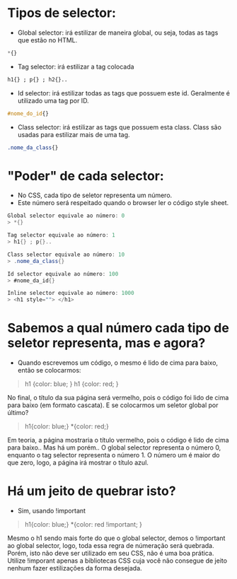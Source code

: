 # Tipos de selector:  

- Global selector: irá estilizar de maneira global, ou seja, todas as tags que estão no HTML.
```css
*{} 
```
- Tag selector: irá estilizar a tag colocada 
```css
h1{} ; p{} ; h2{}..  
```

- Id selector: irá estilizar todas as tags que possuem este id. Geralmente é utilizado uma tag por ID.
```css
#nome_do_id{} 
```


- Class selector: irá estilizar as tags que possuem esta class. Class são usadas para estilizar mais de uma tag.
```css
.nome_da_class{} 
```

# "Poder" de cada selector: 
- No CSS, cada tipo de seletor representa um número. 
- Este número será respeitado quando o browser ler o código style sheet.

```cs
Global selector equivale ao número: 0  
> *{}

Tag selector equivale ao número: 1
> h1{} ; p{}..

Class selector equivale ao número: 10 
> .nome_da_class{}

Id selector equivale ao número: 100 
> #nome_da_id{}

Inline selector equivale ao número: 1000 
> <h1 style=""> </h1>
``` 

# Sabemos a qual número cada tipo de seletor representa, mas e agora? 
* Quando escrevemos um código, o mesmo é lido de cima para baixo, então se colocarmos: 
> h1 {color: blue; }
> h1 {color: red; }

No final, o título da sua página será vermelho, pois o código foi lido de cima para baixo (em formato cascata).
E se colocarmos um seletor global por último?  
> h1{color: blue;}
> *{color: red;}

Em teoria, a página mostraria o título vermelho, pois o código é lido de cima para baixo.. Mas há um porém..
O global selector representa o número 0, enquanto o tag selector representa o número 1.
O número um é maior do que zero, logo, a página irá mostrar o título azul. 


# Há um jeito de quebrar isto? 
* Sim, usando !important 

>h1{color: blue;}
>*{color: red !important; }

Mesmo o h1 sendo mais forte do que o global selector, demos o !important ao global selector, logo, 
toda essa regra de númeração será quebrada. 
Porém, isto não deve ser utilizado em seu CSS, não é uma boa prática.
Utilize !imporant apenas a bibliotecas CSS cuja você não consegue de jeito nenhum fazer estilizações da forma desejada.